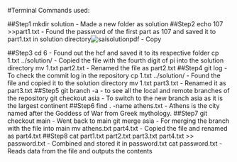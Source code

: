 #Terminal Commands used:

##Step1
mkdir solution - Made a new folder as solution
##Step2
echo 107 >>part1.txt - Found the password of the first part as 107 and saved it to part1.txt in solution directory![saisolutionpdf - Copy](https://user-images.githubusercontent.com/116486234/201376925-5e71b8f8-6fb2-4f0e-a575-4c17667b06cf.png)

##Step3
cd 6 - Found out the hcf and saved it to its respective folder
cp 1.txt ../solution/ - Copied the file with the fourth digit of pi into the solution directory
mv 1.txt part2.txt - Renamed the file as part2.txt
##Step4
git log - To check the commit log in the repository
cp 1.txt ../solution/ - Found the file and copied it to the solution directory
mv 1.txt part3.txt - Renamed it as part3.txt
##Step5
git branch -a - to see all the local and remote branches of the repository
git checkout asia - To switch to the new branch asia as it is the largest continent
##Step6
find . -name athens.txt - Athens is the city named after the Goddess of War from Greek mythology.
##Step7
git checkout main - Went back to main
git merge asia - For merging the branch with the file into main
mv athens.txt part4.txt - Copied the file and renamed as part4.txt
##Step8
cat part1.txt part2.txt part3.txt part4.txt >> password.txt - Combined and stored it in password.txt
cat password.txt -  Reads data from the file and outputs the contents
